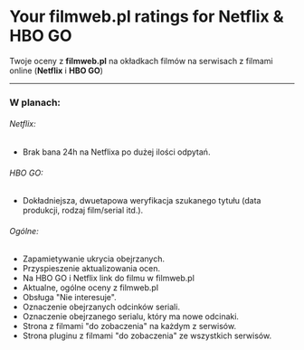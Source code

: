 # Your filmweb.pl ratings for Netflix & HBO GO
Twoje oceny z **filmweb.pl** na okładkach filmów na serwisach z filmami online (**Netflix** i **HBO GO**)

---

### W planach:
###### Netflix:
- Brak bana 24h na Netflixa po dużej ilości odpytań.

###### HBO GO:
- Dokładniejsza, dwuetapowa weryfikacja szukanego tytułu (data produkcji, rodzaj film/serial itd.).

###### Ogólne:
- Zapamietywanie ukrycia obejrzanych.
- Przyspieszenie aktualizowania ocen.
- Na HBO GO i Netflix link do filmu w filmweb.pl
- Aktualne, ogólne oceny z filmweb.pl
- Obsługa "Nie interesuje".
- Oznaczenie obejrzanych odcinków seriali.
- Oznaczenie obejrzanego serialu, który ma nowe odcinaki.
- Strona z filmami "do zobaczenia" na każdym z serwisów.
- Strona pluginu z filmami "do zobaczenia" ze wszystkich serwisów.
